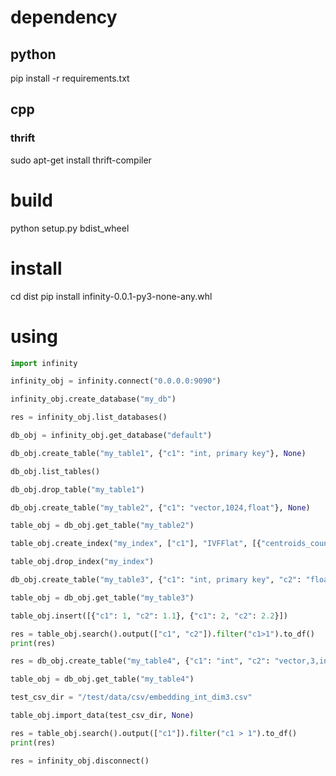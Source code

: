# dependency
## python
pip install -r requirements.txt
## cpp
### thrift
sudo apt-get install thrift-compiler
# build
python setup.py bdist_wheel
# install
cd dist
pip install infinity-0.0.1-py3-none-any.whl
# using

```python
import infinity

infinity_obj = infinity.connect("0.0.0.0:9090")

infinity_obj.create_database("my_db")

res = infinity_obj.list_databases()

db_obj = infinity_obj.get_database("default")

db_obj.create_table("my_table1", {"c1": "int, primary key"}, None)

db_obj.list_tables()

db_obj.drop_table("my_table1")

db_obj.create_table("my_table2", {"c1": "vector,1024,float"}, None)

table_obj = db_obj.get_table("my_table2")

table_obj.create_index("my_index", ["c1"], "IVFFlat", [{"centroids_count": 128}, {"metric": "l2"}], None)

table_obj.drop_index("my_index")

db_obj.create_table("my_table3", {"c1": "int, primary key", "c2": "float"}, None)

table_obj = db_obj.get_table("my_table3")

table_obj.insert([{"c1": 1, "c2": 1.1}, {"c1": 2, "c2": 2.2}])

res = table_obj.search().output(["c1", "c2"]).filter("c1>1").to_df()
print(res)

res = db_obj.create_table("my_table4", {"c1": "int", "c2": "vector,3,int"}, None)

table_obj = db_obj.get_table("my_table4")

test_csv_dir = "/test/data/csv/embedding_int_dim3.csv"

table_obj.import_data(test_csv_dir, None)

res = table_obj.search().output(["c1"]).filter("c1 > 1").to_df()
print(res)

res = infinity_obj.disconnect()
```